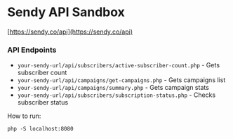 # Sendy API Sandbox

[https://sendy.co/api](https://sendy.co/api)

### API Endpoints

- `your-sendy-url/api/subscribers/active-subscriber-count.php` - Gets subscriber count
- `your-sendy-url/api/campaigns/get-campaigns.php` - Gets campaigns list
- `your-sendy-url/api/campaigns/summary.php` - Gets campaign stats
- `your-sendy-url/api/subscribers/subscription-status.php` - Checks subscriber status

How to run:

`php -S localhost:8080`